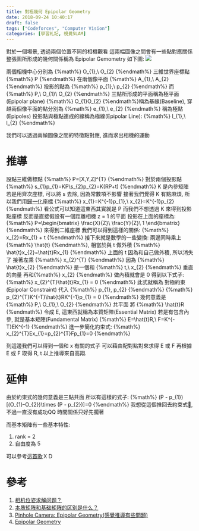```yaml
---
title: 對極幾何 Epipolar Geometry
date: 2018-09-24 10:40:17
draft: false
tags: ["Codeforces", "Computer Vision"]
categories: [學習札記, 視覺SLAM]
---
```

對於一個場景, 透過兩個位置不同的相機觀看
這兩幅圖像之間會有一些點對應關係
整張圖所形成的幾何關係稱為 Epipolar Gemometry
如下圖: 
![](https://i.imgur.com/Z61FHfJ.png)

兩個相機中心分別為 {%math%} O_{1},\ O_{2} {%endmath%}
三維世界座標點 {%math%} P {%endmath%} 
在兩個像平面 {%math%} A_{1},\ A_{2} {%endmath%} 投影的點為 {%math%} p_{1},\ p_{2} {%endmath%}
而 {%math%} P,\ O_{1}\ O_{2} {%endmath%} 三點所形成的平面稱為極平面(Epipolar plane)
{%math%} O_{1}O_{2} {%endmath%}稱為基線(Baseline), 穿越兩個像平面的點分別為 {%math%} e_{1},\ e_{2} {%endmath%} 稱為極點(Epipoles)
投影點與極點連成的線稱為極線(Epipolar Line): {%math%} l_{1},\ l_{2} {%endmath%}

我們可以透過兩幀圖像之間的特徵點對應, 進而求出相機的運動

# 推導
設點三維做標點
{%math%} P=[X,Y,Z]^{T} {%endmath%}
對於兩個投影點
{%math%} s_{1}p_{1}=KP\\s_{2}p_{2}=K(RP+t) {%endmath%}
K 是內參矩陣
若是用齊次座標, 可以將 s 去除, 因為常數項不影響
接著我們覺得 K 有點麻煩, 所以我們用[歸一化座標](https://zhuanlan.zhihu.com/p/33583981)
{%math%} x_{1}=K^{-1}p_{1},\ x_{2}=K^{-1}p_{2} {%endmath%}
看公式可以知道這東西其實就是 P
而我們不想透過 K 來得到投影點座標
反而是直接假設有一個距離相機 z = 1 的平面
投影在上面的座標為:
{%math%} P=\begin{bmatrix}
\frac{X}{Z}\\ 
\frac{Y}{Z}\\ 
1
\end{bmatrix} {%endmath%}
來得到二維座標
我們可以得到這樣的關係:
{%math%} x_{2}=Rx_{1} + t {%endmath%}
接下來就是數學的一些變換:
兩邊同時乘上 {%math%} \hat{t} {%endmath%}, 相當於與 t 做外積
{%math%} \hat{t}x_{2}=\hat{t}Rx_{1} {%endmath%}
上面的 t 因為和自己做外積, 所以消失了
接著左乘 {%math%} x_{2}^{T} {%endmath%}
因為 {%math%} \hat{t}x_{2} {%endmath%} 是一個和 {%math%} t,\ x_{2} {%endmath%} 垂直的向量
再和{%math%} x_{2} {%endmath%} 做內積就會是 0
得到以下式子:
{%math%} x_{2}^{T}\hat{t}Rx_{1} = 0 {%endmath%}
此式就稱為 對極約束(Epipolar Constraint)
代入 {%math%} p_{1}, p_{2} {%endmath%}
{%math%} p_{2}^{T}K^{-T}\hat{t}RK^{-1}p_{1} = 0 {%endmath%}
幾何意義是 {%math%} P,\ O_{1},\ O_{2} {%endmath%} 共平面
將 {%math%} \hat{t}R {%endmath%} 令成 E, 這東西就稱為本質矩陣(Essential Matrix)
若是有包含內參, 就是基本矩陣(Fundamental Matrix)
{%math%} E=\hat{t}R,\ F=K^{-T}EK^{-1} {%endmath%}
進一步簡化約束式:
{%math%} x_{2}^{T}Ex_{1}=p_{2}^{T}Fp_{1}=0 {%endmath%}

到這邊我們可以得到一個和 x 有關的式子
可以藉由配對點對來求得 E 或 F
再根據 E 或 F 取得 R, t
以上推導來自高翔.

# 延伸
由於約束式的幾何意義是三點共面
所以有這樣的式子:
{%math%} (P - p_{1})[(O_{1}-O_{2})\times (P - p_{2})]=0 {%endmath%}
我想從這個推回去約束式, 不過一直沒有成功QQ
時間關係只好先擱著

而基本矩陣有一些基本特性:
1. rank = 2
2. 自由度為 5

可以參考[這首歌](https://www.youtube.com/watch?v=DgGV3l82NTk)ＸＤ

# 參考
1. [相机位姿求解问题？](https://www.zhihu.com/question/51510464)
2. [本质矩阵和基础矩阵的区别是什么？](https://www.zhihu.com/question/27581884)
3. [Pinhole Camera: Epipolar Geometry(感覺推導有些問題)](http://silverwind1982.pixnet.net/blog/post/153221294-pinhole-camera%3A-epipolar-geometry)
4. [Epipolar Geometry](http://www.cs.toronto.edu/~jepson/csc420/notes/epiPolarGeom.pdf)
